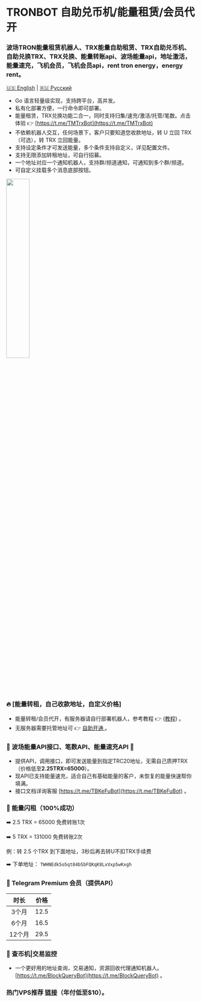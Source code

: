 # TRONBOT 自助兑币机/能量租赁/会员代开

### 波场TRON能量租赁机器人、TRX能量自助租赁、TRX自助兑币机、自助兑换TRX、TRX兑换、能量转账api、波场能量api，地址激活，能量速充，飞机会员，飞机会员api，rent tron energy，energy rent。

[🇺🇸 English](./README.en.md) | [🇷🇺 Русский](./README.ru.md)

* Go 语言轻量级实现，支持跨平台，高并发。
* 私有化部署方便，一行命令即可部署。
* 能量租赁，TRX兑换功能二合一，同时支持归集/速充/激活/托管/笔数。点击体验 👉 [https://t.me/TMTrxBot](https://t.me/TMTrxBot)
* 不依赖机器人交互，任何场景下，客户只要知道您收款地址，转 U 立回 TRX（可选），转 TRX 立回能量。
* 支持设定条件才可发送能量，多个条件支持自定义，详见配置文件。
* 支持无限添加转租地址，可自行招募。
* 一个地址对应一个通知机器人，支持群/频道通知，可通知到多个群/频道。
* 可自定义挂载多个消息底部按钮。

<img src="https://github.com/user-attachments/assets/46443890-3043-40c4-98ae-27087ea34261" width="35%">

### 🔥 [能量转租，自己收款地址，自定义价格]
* 能量转租/会员代开，有服务器请自行部署机器人，参考教程 👉 ([教程](./INSTALL.md)) 。
* 无服务器需要托管地址可 👉 [自助开通 ](https://t.me/TRONQuery_Bot)。

### 🤝 波场能量API接口、笔数API、能量速充API 🔋
* 提供API，调用接口，即可发送能量到指定TRC20地址，无需自己质押TRX（价格低至**2.25TRX=65000**）。
* 现API已支持能量速充，适合自己有基础能量的客户，未恢复的能量快速帮你填满。
* 接口文档详询客服 [https://t.me/TBKeFuBot](https://t.me/TBKeFuBot) 。

### 🔋 能量闪租（100%成功）
➡️ 2.5 TRX = 65000 免费转账1次

➡️ 5 TRX = 131000 免费转账2次

例：转 2.5 个TRX 到下面地址，3秒后再去转U不扣TRX手续费

➡️ 下单地址：
`TWHNEdk5o5qt84bSbFQKqK8LxVxp5wKxgh`

### 🎁 Telegram Premium 会员（提供API）

| 时长  | 价格 |
|:-----:|:-----:|
| 3个月   | 12.5  | 
| 6个月   | 16.5  | 
| 12个月  | 29.5  | 

### 🌈 查币机|交易监控
* 一个更好用的地址查询，交易通知，资源回收代理通知机器人。[https://t.me/BlockQueryBot](https://t.me/BlockQueryBot) 。

### 热门VPS推荐 [链接](./RACKNERD.md)（年付低至$10）。
